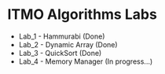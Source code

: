 # ITMO Algorithms Labs
- Lab_1 - Hammurabi       (Done)
- Lab_2 - Dynamic Array   (Done)
- Lab_3 - QuickSort       (Done)
- Lab_4 - Memory Manager  (In progress...)
